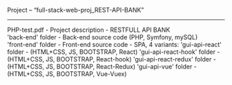 Project – “full-stack-web-proj_REST-API-BANK”

--------------------------------------------------

PHP-test.pdf 			- Project description - RESTFULL API BANK   
'back-end' folder		- Back-end source code (PHP, Symfony, mySQL)   
'front-end' folder		- Front-end source code - SPA, 4 variants: 
'gui-api-react' folder		        -  (HTML+CSS, JS, BOOTSTRAP, React)
'gui-api-react-hook' folder		    -  (HTML+CSS, JS, BOOTSTRAP, React-hook)
'gui-api-react-redux' folder		-  (HTML+CSS, JS, BOOTSTRAP, React-Redux)
'gui-api-vue' folder		        -  (HTML+CSS, JS, BOOTSTRAP, Vue-Vuex)
